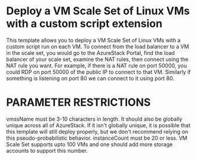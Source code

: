 # Deploy a VM Scale Set of Linux VMs with a custom script extension

This template allows you to deploy a VM Scale Set of Linux VMs with a custom script run on each VM. To connect from the load balancer to a VM in the scale set, you would go to the AzureStack Portal, find the load balancer of your scale set, examine the NAT rules, then connect using the NAT rule you want. For example, if there is a NAT rule on port 50000, you could RDP on port 50000 of the public IP to connect to that VM. Similarly if something is listening on port 80 we can connect to it using port 80.

PARAMETER RESTRICTIONS
======================

vmssName must be 3-10 characters in length. It should also be globally unique across all of AzureStack. If it isn't globally unique, it is possible that this template will still deploy properly, but we don't recommend relying on this pseudo-probabilistic behavior.
instanceCount must be 20 or less. VM Scale Set supports upto 100 VMs and one should add more storage accounts to support this number.
